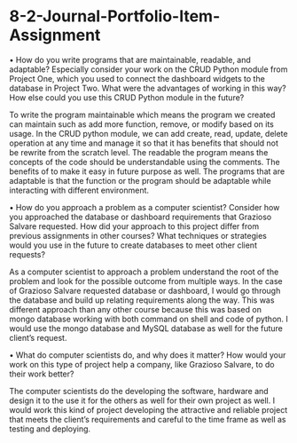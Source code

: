 # 8-2-Journal-Portfolio-Item-Assignment
•	How do you write programs that are maintainable, readable, and adaptable? Especially consider your work on the CRUD Python module from Project One, which you used to connect the dashboard widgets to the database in Project Two. What were the advantages of working in this way? How else could you use this CRUD Python module in the future?

To write the program maintainable which means the program we created can maintain such as add more function, remove, or modify based on its usage. In the CRUD python module, we can add create, read, update, delete operation at any time and manage it so that it has benefits that should not be rewrite from the scratch level. The readable the program means the concepts of the code should be understandable using the comments. The benefits of to make it easy in future purpose as well. The programs that are adaptable is that the function or the program should be adaptable while interacting with different environment.

•	How do you approach a problem as a computer scientist? Consider how you approached the database or dashboard requirements that Grazioso Salvare requested. How did your approach to this project differ from previous assignments in other courses? What techniques or strategies would you use in the future to create databases to meet other client requests?

As a computer scientist to approach a problem understand the root of the problem and look for the possible outcome from multiple ways. In the case of Grazioso Salvare requested database or dashboard, I would go through the database and build up relating requirements along the way. This was different approach than any other course because this was based on mongo database working with both command on shell and code of python. I would use the mongo database and MySQL database as well for the future client’s request.

•	What do computer scientists do, and why does it matter? How would your work on this type of project help a company, like Grazioso Salvare, to do their work better?

The computer scientists do the developing the software, hardware and design it to the use it for the others as well for their own project as well. I would work this kind of project developing the attractive and reliable project that meets the client’s requirements and careful to the time frame as well as testing and deploying.
